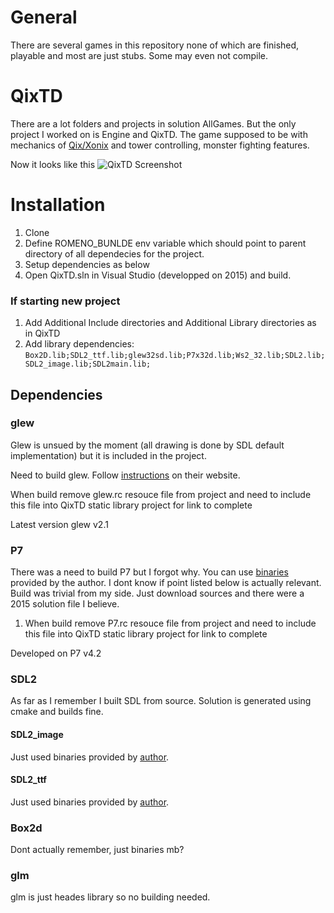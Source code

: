 # General
There are several games in this repository none of which are finished, playable and most are just stubs. Some may even not compile.

# QixTD
There are a lot folders and projects in solution AllGames. But the only project I worked on is Engine and QixTD.
The game supposed to be with mechanics of [Qix/Xonix](https://www.youtube.com/watch?v=Wvzyd0OZg1I) and tower controlling, monster fighting features.

Now it looks like this
![QixTD Screenshot](https://i.imgur.com/8KC3qV4.png)


# Installation

1. Clone
2. Define ROMENO_BUNLDE env variable which should point to parent directory of all dependecies for the project.
3. Setup dependencies as below
4. Open QixTD.sln in Visual Studio (developped on 2015) and build.

### If starting new project
1. Add Additional Include directories and Additional Library directories as in QixTD
2. Add library dependencies: `Box2D.lib;SDL2_ttf.lib;glew32sd.lib;P7x32d.lib;Ws2_32.lib;SDL2.lib;SDL2_image.lib;SDL2main.lib;`


## Dependencies

### glew
Glew is unsued by the moment (all drawing is done by SDL default implementation) but it is included in the project. 

Need to build glew. Follow [instructions](http://glew.sourceforge.net/build.html) on their website.

When build remove glew.rc resouce file from project and need to include this file into QixTD static library project for link to complete

Latest version glew v2.1

### P7
There was a need to build P7 but I forgot why. You can use [binaries](http://www.baical.net/downloads.html) provided by the author. I dont know if point listed below is actually relevant. Build was trivial from my side. Just download sources and there were a 2015 solution file I believe.
1) When build remove P7.rc resouce file from project and need to include this file into QixTD static library project for link to complete

Developed on P7 v4.2

### SDL2

As far as I remember I built SDL from source. Solution is generated using cmake and builds fine.

#### SDL2_image

Just used binaries provided by [author](https://www.libsdl.org/projects/SDL_image/).

#### SDL2_ttf

Just used binaries provided by [author](https://www.libsdl.org/projects/SDL_ttf/).

### Box2d

Dont actually remember, just binaries mb?

### glm

glm is just heades library so no building needed.
